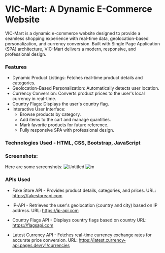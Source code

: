 # VIC-Mart: A Dynamic E-Commerce Website
VIC-Mart is a dynamic e-commerce website designed to provide a seamless shopping experience with real-time data, geolocation-based personalization, and currency conversion. Built with Single Page Application (SPA) architecture, VIC-Mart delivers a modern, responsive, and professional design.

### Features
+ Dynamic Product Listings: Fetches real-time product details and categories.
+ Geolocation-Based Personalization: Automatically detects user location.
+ Currency Conversion: Converts product prices to the user's local currency in real-time.
+ Country Flags: Displays the user's country flag.
+ Interactive User Interface:
  + Browse products by category.
  + Add items to the cart and manage quantities.
  + Mark favorite products for future reference.
  + Fully responsive SPA with professional design.

### Technologies Used - HTML, CSS, Bootstrap, JavaScript

### Screenshots:
Here are some screenshots:
![Untitled](https://github.com/user-attachments/assets/7f8ce65a-7a4b-418a-b156-afad986c85e2)
![m](https://github.com/user-attachments/assets/88034ac2-2a8e-4fad-8ebc-418a0399b6d4)


### APIs Used
+ Fake Store API - Provides product details, categories, and prices.
  URL: https://fakestoreapi.com

+ IP-API - Retrieves the user's geolocation (country and city) based on IP address.
  URL: https://ip-api.com

+ Country Flags API - Displays country flags based on country
  URL: https://flagsapi.com

+ Latest Currency API - Fetches real-time currency exchange rates for accurate price conversion.
  URL: https://latest.currency-api.pages.dev/v1/currencies

